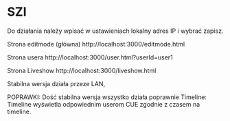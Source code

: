 # SZI
Do działania należy wpisać w ustawieniach lokalny adres IP i wybrać zapisz.  

Strona editmode (główna) 
http://localhost:3000/editmode.html

Strona usera
http://localhost:3000/user.html?userId=user1

Strona Liveshow
http://localhost:3000/liveshow.html

Stabilna wersja działa przeze LAN, 

POPRAWKI: 
Dość stabilna wersja wszystko działa poprawnie 
Timeline: 
Timeline wyświetla odpowiednim userom CUE zgodnie z czasem na timeline. 
